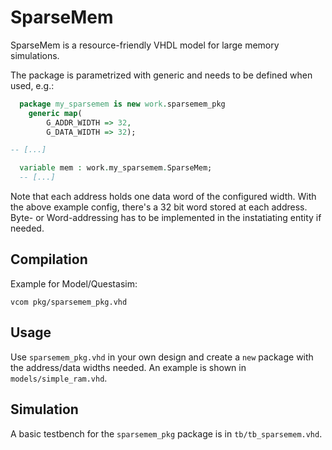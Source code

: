 # SparseMem

SparseMem is a resource-friendly VHDL model for large memory simulations.

The package is parametrized with generic and needs to be defined when
used, e.g.:

```vhdl
  package my_sparsemem is new work.sparsemem_pkg
    generic map(
        G_ADDR_WIDTH => 32,
        G_DATA_WIDTH => 32);

-- [...]

  variable mem : work.my_sparsemem.SparseMem;
  -- [...]
```

Note that each address holds one data word of the configured width.
With the above example config, there's a 32 bit word stored at each
address. Byte- or Word-addressing has to be implemented in the
instatiating entity if needed.

## Compilation

Example for Model/Questasim:
```
vcom pkg/sparsemem_pkg.vhd
```

## Usage

Use `sparsemem_pkg.vhd` in your own design and create a `new` package
with the address/data widths needed. An example is shown in
`models/simple_ram.vhd`.


## Simulation

A basic testbench for the `sparsemem_pkg` package is in `tb/tb_sparsemem.vhd`.
